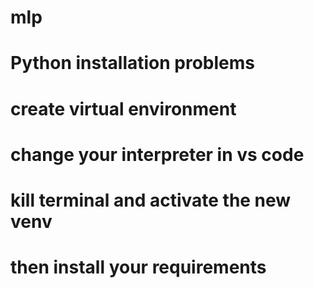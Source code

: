 # mlp

# Python installation problems
# create virtual environment
# change your interpreter in vs code
# kill terminal and activate the new venv 
# then install your requirements